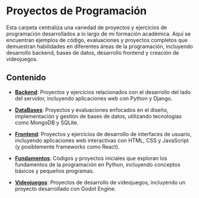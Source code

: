 # Proyectos de Programación

Esta carpeta centraliza una variedad de proyectos y ejercicios de programación desarrollados a lo largo de mi formación académica. Aquí se encuentran ejemplos de código, evaluaciones y proyectos completos que demuestran habilidades en diferentes áreas de la programación, incluyendo desarrollo backend, bases de datos, desarrollo frontend y creación de videojuegos.

## Contenido

- **[Backend](./Backend/README.md)**: Proyectos y ejercicios relacionados con el desarrollo del lado del servidor, incluyendo aplicaciones web con Python y Django.

- **[DataBases](./DataBases/README.md)**: Proyectos y evaluaciones enfocados en el diseño, implementación y gestión de bases de datos, utilizando tecnologías como MongoDB y SQLite.

- **[Frontend](./Frontend/README.md)**: Proyectos y ejercicios de desarrollo de interfaces de usuario, incluyendo aplicaciones web interactivas con HTML, CSS y JavaScript (y posiblemente frameworks como React).

- **[Fundamentos](./Fundamentos/README.md)**: Códigos y proyectos iniciales que exploran los fundamentos de la programación en Python, incluyendo conceptos básicos y pequeños programas.

- **[Videojuegos](./Videojuegos/README.md)**: Proyectos de desarrollo de videojuegos, incluyendo un proyecto desarrollado con Godot Engine.
